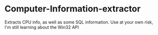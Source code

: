 # Computer-Information-extractor
Extracts CPU info, as well as some SQL information. Use at your own risk, I'm still learning about the Win32 API
